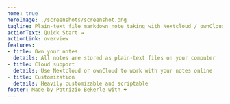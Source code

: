 ```yaml
---
home: true
heroImage: ./screenshots/screenshot.png
tagline: Plain-text file markdown note taking with Nextcloud / ownCloud integration
actionText: Quick Start →
actionLink: overview
features:
- title: Own your notes
  details: All notes are stored as plain-text files on your computer
- title: Cloud support
  details: Use Nextcloud or ownCloud to work with your notes online
- title: Customization
  details: Heavily customizable and scriptable
footer: Made by Patrizio Bekerle with ❤️
---
```

